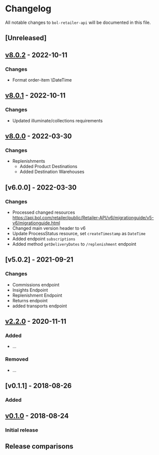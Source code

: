 # Changelog

All notable changes to `bol-retailer-api` will be documented in this file.

## [Unreleased]

## [v8.0.2] - 2022-10-11

### Changes
- Format order-item \DateTime

## [v8.0.1] - 2022-10-11

### Changes
- Updated illuminate/collections requirements

## [v8.0.0] - 2022-03-30

### Changes
- Replenishments
  - Added Product Destinations
  - Added Destination Warehouses
  
## [v6.0.0] - 2022-03-30

### Changes
- Processed changed resources https://api.bol.com/retailer/public/Retailer-API/v6/migrationguide/v5-v6/migrationguide.html
- Changed main version header to v6
- Update ProcessStatus resource, set `createTimestamp` as `DateTime`
- Added endpoint `subscriptions`
- Added method `getDeliveryDates` to `/replenishment` endpoint

## [v5.0.2] - 2021-09-21

### Changes
- Commissions endpoint
- Insights Endpoint
- Replenishment Endpoint
- Returns endpoint
- added transports endpoint

## [v2.2.0] - 2020-11-11

### Added
- ...

### Removed
- ...

## [v0.1.1] - 2018-08-26

### Added


## [v0.1.0] - 2018-08-24

### Initial release


## Release comparisons

[v8.0.2]: https://github.com/123lens/bol-retailer-api/compare/v8.0.1...v8.0.2
[v8.0.1]: https://github.com/123lens/bol-retailer-api/compare/v8.0.0...v8.0.1
[v8.0.0]: https://github.com/123lens/bol-retailer-api/compare/v6.0.4...v8.0.0
[v2.2.0]: https://github.com/123lens/bol-retailer-api/compare/v2.1.0...v2.2.0
[v0.1.0]: https://github.com/123lens/bol-retailer-api/tree/v0.1.0
